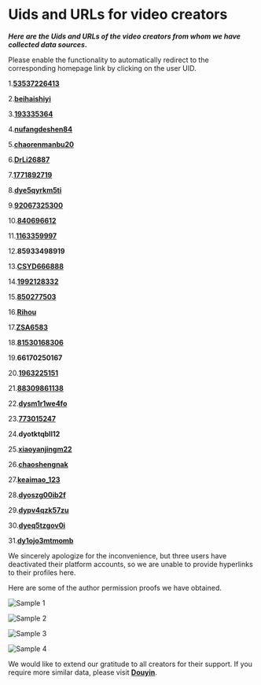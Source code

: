 # Uids and URLs for video creators

***Here are the Uids and URLs of the video creators from whom we have collected data sources.***

Please enable the functionality to automatically redirect to the corresponding homepage link by clicking on the user UID.

1.[**53537226413**](https://www.douyin.com/user/MS4wLjABAAAAX7vc1PsqJfyMSz__-sfwuiVCHqSme7yZIdi0ZN3lDbgY2FHfnAQm50vtQPGbMDUo)

2.[**beihaishiyi**](https://www.douyin.com/user/MS4wLjABAAAAvxk7zHtkTSMv_vG81KH0gNUZIzu0aM3wPZxHHw86ifXXD9GbTM31PSFgQroVSVBe)

3.[**193335364**](https://www.douyin.com/user/MS4wLjABAAAA4FiVa8OwY6JnvCT2Lsfvx_0niHRqCf1w1qXWbo5wqqk)

4.[**nufangdeshen84**](https://www.douyin.com/user/MS4wLjABAAAAyekdCLu-ZbGD2nPYxTIoP_ZpqTXJcDyZ9TtRx5U8JFU)

5.[**chaorenmanbu20**](https://www.douyin.com/user/MS4wLjABAAAA7KPfz7DFioSPSeBa4jK7LJ_yuqTy0tZVyODa0kjk8S8)

6.[**DrLi26887**](https://www.douyin.com/user/MS4wLjABAAAAtdewyfiVj5eBbhVin1txQK0S0lkK5WcShP2RJwSOEic)

7.[**1771892719**](https://www.douyin.com/user/MS4wLjABAAAAM1coTh7tYiTk6EwDGitMYYHaf2CBqeboE3dRmS64ldU)

8.[**dye5qyrkm5ti**](**https://www.douyin.com/user/MS4wLjABAAAAa_6uWpCtbtU21zsHqaDMFOgc0CCl-NnvwId74TPICBk)

9.[**92067325300**](https://www.douyin.com/user/MS4wLjABAAAAumEp74rp3l6w1--G75Odbc0-ie56EARf-HJ-3DWIYwg)

10.[**840696612**](https://www.douyin.com/user/MS4wLjABAAAAsiuT7t-ny-5NAdkxx_w-84qWhP4pxqX8Q5AQDqulgw4)

11.[**1163359997**](https://www.douyin.com/user/MS4wLjABAAAAPYy5piO0LjgPdXKFX5-bdncnboQmmiaIZp9poMOTYEk)

12.**85933498919**

13.[**CSYD666888**](https://www.douyin.com/user/MS4wLjABAAAAgP4pLlPqwsijN8rNk0V1jIw6cJYvdMoY_e59Ho2L5qorJvPGwRtQ29lBVdBpO3vO)

14.[**1992128332**](https://www.douyin.com/user/MS4wLjABAAAASqWwXOFWz8gxAvg69b3tJx1DooyNSaPk38s41mpcHF8)

15.[**850277503**](https://www.douyin.com/user/MS4wLjABAAAADAMLqGHpIzIk8wStjtBT3r9QJ2RLzCYJjzGcPqvAM3s)

16.[**Rihou**](https://www.douyin.com/user/MS4wLjABAAAAzYgQnxnRRDCKWG4djhlqik2Wwk95XXxBG7UbmMVbMtU)

17.[**ZSA6583**](https://www.douyin.com/user/MS4wLjABAAAAfcZTHxn7vUq673kTXYx7NnD4x9gyDoQxIFmrtNNfKJU)

18.[**81530168306**](https://www.douyin.com/user/MS4wLjABAAAAR7MV-T6e4WNtuRE6cbgBA3YaQGG8g0xl4MWB15-CCug)

19.**66170250167**

20.[**1963225151**](https://www.douyin.com/user/MS4wLjABAAAANev-BDGMpyRl8kyLQAWsZO2S5swUbl84_pAG-OLrE24)

21.[**88309861138**](https://www.douyin.com/user/MS4wLjABAAAAIuLX02ez9Ib4NB4CYWJtoGEsVgW9l_1geDAw3ZHrgkWAX8sJ1FknX_neyfNAaQmU)

22.[**dysm1r1we4fo**](https://www.douyin.com/user/MS4wLjABAAAAHsIaai0AYLO8opIXZBSXfjEzQQE07tYkoNBDDyO5r_lOxwEVL-jpIgY-ggQjzA2D)

23.[**773015247**](https://www.douyin.com/user/MS4wLjABAAAA_FhErkA7ZK11JjOS39-G_bL6T6Nx_ispRRV37Y7Ac84)

24.**dyotktqbll12**

25.[**xiaoyanjingm22**](https://www.douyin.com/user/MS4wLjABAAAAvHv4Sy_MKWHhUDFcJGfewtVCorCqaJ1MLYyDCVghoPG_-ynvzRMtqW8WOOyQTQ3G)

26.[**chaoshengnak**](https://www.douyin.com/user/MS4wLjABAAAAVKPzuSSkMmWsI6OhwoJpa4-m3I5xcpMSeXOkHuiW_r7gGZPG14xz9BDwplcVMzo7?is_search=0&list_name=follow&nt=0)

27.[**keaimao_123**](https://www.douyin.com/user/MS4wLjABAAAAE9XzoYZJWgBuhMe-Yb0x-gwZrKRHrYZHe8IJIkGI-fg)

28.[**dyoszg00ib2f**](https://www.douyin.com/user/MS4wLjABAAAAW5dObgesr43aIIwx-QuggJ4fMEgYI2DMNH4_v7EKkVM)

29.[**dypv4qzk57zu**](https://www.douyin.com/user/MS4wLjABAAAAwKCLZLuEDrDu4UzFxkB6lmTrQ3cX4Uqfndx8XdwyZR1qS_SKTgzBiiaJfJ3XlPjS)

30.[**dyeq5tzgov0i**](https://www.douyin.com/user/MS4wLjABAAAA27kDFxHZwewURNNeM8_2ke3la8JfOWTsWLBQDXeZ-h8)

31.[**dy1ojo3mtmomb**](https://www.douyin.com/user/MS4wLjABAAAA4RNWxxUOJ03pWU07U_4YYZ2cK9Bts8zupttx3i17JhQwYbGi11LDtaMdniQSKLqE)

We sincerely apologize for the inconvenience, but three users have deactivated their platform accounts, so we are unable to provide hyperlinks to their profiles here. 

Here are some of the author permission proofs we have obtained.

![Sample 1](Permission%20Proof/Sample%201.png)

![Sample 2](Permission%20Proof/Sample%202.png)

![Sample 3](Permission%20Proof/Sample%203.png)

![Sample 4](Permission%20Proof/Sample%204.png)

We would like to extend our gratitude to all creators for their support. If you require more similar data, please visit [**Douyin**](https://www.douyin.com).

